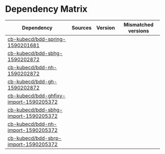 # Dependency Matrix

Dependency | Sources | Version | Mismatched versions
---------- | ------- | ------- | -------------------
[cb-kubecd/bdd-spring-1590201681](https://github.com/cb-kubecd/bdd-spring-1590201681.git) |  | []() | 
[cb-kubecd/bdd-sbhg-1590202872](https://github.com/cb-kubecd/bdd-sbhg-1590202872.git) |  | []() | 
[cb-kubecd/bdd-nh-1590202872](https://github.com/cb-kubecd/bdd-nh-1590202872.git) |  | []() | 
[cb-kubecd/bdd-gh-1590202872](https://github.com/cb-kubecd/bdd-gh-1590202872.git) |  | []() | 
[cb-kubecd/bdd-ghfjxy-import-1590205372](https://github.com/cb-kubecd/bdd-ghfjxy-import-1590205372.git) |  | []() | 
[cb-kubecd/bdd-sbhg-import-1590205372](https://github.com/cb-kubecd/bdd-sbhg-import-1590205372.git) |  | []() | 
[cb-kubecd/bdd-nh-import-1590205372](https://github.com/cb-kubecd/bdd-nh-import-1590205372.git) |  | []() | 
[cb-kubecd/bdd-sbrp-import-1590205372](https://github.com/cb-kubecd/bdd-sbrp-import-1590205372.git) |  | []() | 
